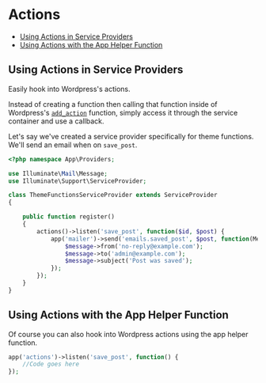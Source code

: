 # Actions

- [Using Actions in Service Providers](#actions-in-service-providers)
- [Using Actions with the App Helper Function](#actions-with-app-helper-function)

<a name="actions-in-service-providers"></a>
## Using Actions in Service Providers

Easily hook into Wordpress's actions.

Instead of creating a function then calling that function inside of Wordpress's [`add_action`](https://developer.wordpress.org/reference/functions/add_action/) function, simply access it through the service container and use a callback. 

Let's say we've created a service provider specifically for theme functions. We'll send an email when on `save_post`.

```php
<?php namespace App\Providers;

use Illuminate\Mail\Message;
use Illuminate\Support\ServiceProvider;

class ThemeFunctionsServiceProvider extends ServiceProvider
{

    public function register()
    {
        actions()->listen('save_post', function($id, $post) {
            app('mailer')->send('emails.saved_post', $post, function(Message $message) {
                $message->from('no-reply@example.com');
                $message->to('admin@example.com');
                $message->subject('Post was saved');
            });
        });
    }
}
```

<a name="actions-with-app-helper-function"></a>
## Using Actions with the App Helper Function

Of course you can also hook into Wordpress actions using the app helper function.

```php
app('actions')->listen('save_post', function() {
    //Code goes here
});
```